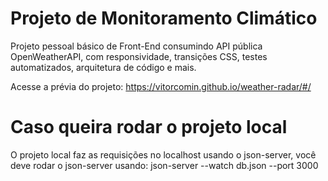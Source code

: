 # Projeto de Monitoramento Climático

Projeto pessoal básico de Front-End consumindo API pública OpenWeatherAPI, com responsividade, transições CSS, testes automatizados, arquitetura de código e mais.

Acesse a prévia do projeto: https://vitorcomin.github.io/weather-radar/#/

# Caso queira rodar o projeto local

O projeto local faz as requisições no localhost usando o json-server, você deve rodar o json-server usando: json-server --watch db.json --port 3000
